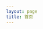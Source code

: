```yaml
---
layout: page
title: 首页
---
```

<script lang="ts" setup>
import DocHome from '@app/theme/components/DocHome.vue'
</script>

<DocHome />
